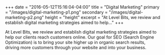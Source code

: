 +++
date = "2016-05-12T15:16:04-04:00"
title = "Digital Marketing"
primary = "/images/digital-marketing-p1.png"
secondary = "/images/digital-marketing-p2.png"
height = "height"
excerpt = "At Level Bits, we review and establish digital marketing strategies aimed to help..."
+++

At Level Bits, we review and establish digital marketing strategies aimed to help our clients reach customers online. Our goal for SEO (Search Engine Optimization) is to bring your site higher up in organic search results, driving more customers through your website and into your business.
